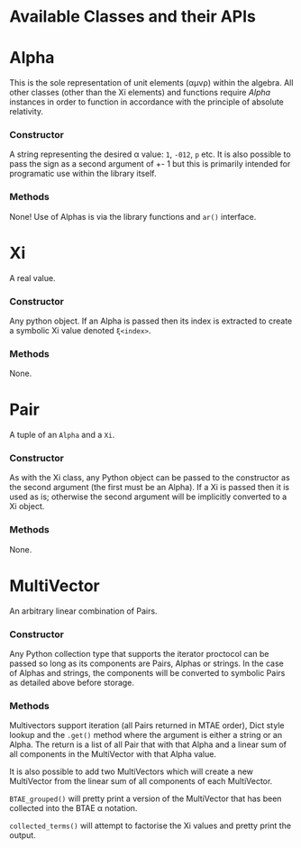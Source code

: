 Available Classes and their APIs
================================

# Alpha
This is the sole representation of unit elements (αμνρ) within the algebra. All
other classes (other than the Xi elements) and functions require _Alpha_
instances in order to function in accordance with the principle of absolute
relativity.
### Constructor
A string representing the desired α value: `1`, `-012`, `p` etc.
It is also possible to pass the sign as a second argument of +- 1 but this is
primarily intended for programatic use within the library itself.
### Methods
None! Use of Alphas is via the library functions and `ar()` interface.

# Xi
A real value.
### Constructor
Any python object. If an Alpha is passed then its index is extracted to create a
symbolic Xi value denoted `ξ<index>`.
### Methods
None.

# Pair
A tuple of an `Alpha` and a `Xi`.
### Constructor
As with the Xi class, any Python object can be passed to the constructor as the
second argument (the first must be an Alpha). If a Xi is passed then it is used
as is; otherwise the second argument will be implicitly converted to a Xi
object.
### Methods
None.

# MultiVector
An arbitrary linear combination of Pairs.
### Constructor
Any Python collection type that supports the iterator proctocol can be passed so
long as its components are Pairs, Alphas or strings.
In the case of Alphas and strings, the components will be converted to symbolic
Pairs as detailed above before storage.
### Methods
Multivectors support iteration (all Pairs returned in MTAE order), Dict style
lookup and the `.get()` method where the argument is either a string or an
Alpha. The return is a list of all Pair that with that Alpha and a linear sum of
all components in the MultiVector with that Alpha value.

It is also possible to add two MultiVectors which will create a new MultiVector
from the linear sum of all components of each MultiVector.

`BTAE_grouped()` will pretty print a version of the MultiVector that has been
collected into the BTAE α notation.

`collected_terms()` will attempt to factorise the Xi values and pretty print the
output.
